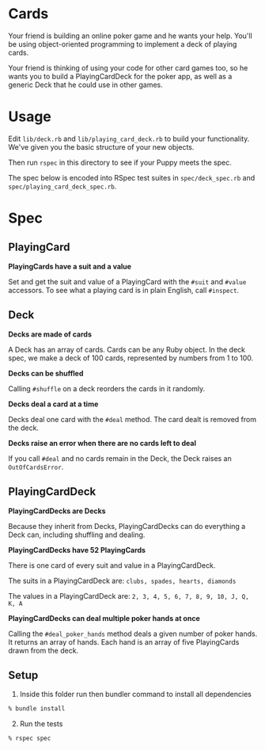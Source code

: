 # Cards

Your friend is building an online poker game and he wants your help. You'll be using object-oriented programming to implement a deck of playing cards.

Your friend is thinking of using your code for other card games too, so he wants you to build a PlayingCardDeck for the poker app, as well as a generic Deck that he could use in other games.

# Usage

Edit `lib/deck.rb` and `lib/playing_card_deck.rb` to build your functionality. We've given you the basic structure of your new objects.

Then run `rspec` in this directory to see if your Puppy meets the spec.

The spec below is encoded into RSpec test suites in `spec/deck_spec.rb` and `spec/playing_card_deck_spec.rb`.

# Spec

## PlayingCard

**PlayingCards have a suit and a value**

Set and get the suit and value of a PlayingCard with the `#suit` and `#value` accessors. To see what a playing card is in plain English, call `#inspect`.

## Deck

**Decks are made of cards**

A Deck has an array of cards. Cards can be any Ruby object. In the deck spec, we make a deck of 100 cards, represented by numbers from 1 to 100.

**Decks can be shuffled**

Calling `#shuffle` on a deck reorders the cards in it randomly.

**Decks deal a card at a time**

Decks deal one card with the `#deal` method. The card dealt is removed from the deck.

**Decks raise an error when there are no cards left to deal**

If you call `#deal` and no cards remain in the Deck, the Deck raises an `OutOfCardsError`.

## PlayingCardDeck

**PlayingCardDecks are Decks**

Because they inherit from Decks, PlayingCardDecks can do everything a Deck can, including shuffling and dealing.

**PlayingCardDecks have 52 PlayingCards**

There is one card of every suit and value in a PlayingCardDeck.

The suits in a PlayingCardDeck are: `clubs, spades, hearts, diamonds`

The values in a PlayingCardDeck are: `2, 3, 4, 5, 6, 7, 8, 9, 10, J, Q, K, A`

**PlayingCardDecks can deal multiple poker hands at once**

Calling the `#deal_poker_hands` method deals a given number of poker hands. It returns an array of hands. Each hand is an array of five PlayingCards drawn from the deck.

## Setup

1. Inside this folder run then bundler command to install all dependencies

```bash
% bundle install
```

2. Run the tests

```bash
% rspec spec
```

